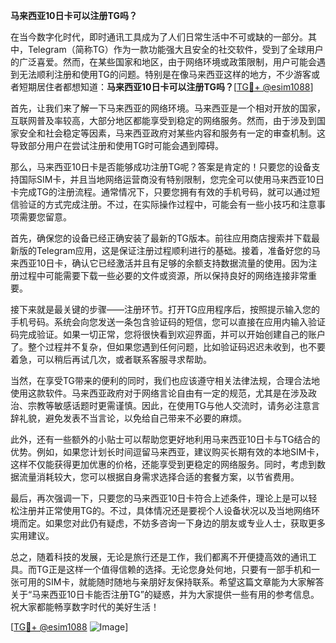 **马来西亚10日卡可以注册TG吗？**

在当今数字化时代，即时通讯工具成为了人们日常生活中不可或缺的一部分。其中，Telegram（简称TG）作为一款功能强大且安全的社交软件，受到了全球用户的广泛喜爱。然而，在某些国家和地区，由于网络环境或政策限制，用户可能会遇到无法顺利注册和使用TG的问题。特别是在像马来西亚这样的地方，不少游客或者短期居住者都想知道：**马来西亚10日卡可以注册TG吗？**[[TG💪+ @esim1088](https://t.me/s/esim1088)]

首先，让我们来了解一下马来西亚的网络环境。马来西亚是一个相对开放的国家，互联网普及率较高，大部分地区都能享受到稳定的网络服务。然而，由于涉及到国家安全和社会稳定等因素，马来西亚政府对某些内容和服务有一定的审查机制。这导致部分用户在尝试注册和使用TG时可能会遇到障碍。

那么，马来西亚10日卡是否能够成功注册TG呢？答案是肯定的！只要您的设备支持国际SIM卡，并且当地网络运营商没有特别限制，您完全可以使用马来西亚10日卡完成TG的注册流程。通常情况下，只要您拥有有效的手机号码，就可以通过短信验证的方式完成注册。不过，在实际操作过程中，可能会有一些小技巧和注意事项需要您留意。

首先，确保您的设备已经正确安装了最新的TG版本。前往应用商店搜索并下载最新版的Telegram应用，这是保证注册过程顺利进行的基础。接着，准备好您的马来西亚10日卡，确认它已经激活并且有足够的余额支持数据流量的使用。因为注册过程中可能需要下载一些必要的文件或资源，所以保持良好的网络连接非常重要。

接下来就是最关键的步骤——注册环节。打开TG应用程序后，按照提示输入您的手机号码。系统会向您发送一条包含验证码的短信，您可以直接在应用内输入验证码完成验证。如果一切正常，您将很快看到欢迎界面，并可以开始创建自己的账户了。整个过程并不复杂，但如果您遇到任何问题，比如验证码迟迟未收到，也不要着急，可以稍后再试几次，或者联系客服寻求帮助。

当然，在享受TG带来的便利的同时，我们也应该遵守相关法律法规，合理合法地使用这款软件。马来西亚政府对于网络言论自由有一定的规范，尤其是在涉及政治、宗教等敏感话题时更需谨慎。因此，在使用TG与他人交流时，请务必注意言辞礼貌，避免发表不当言论，以免给自己带来不必要的麻烦。

此外，还有一些额外的小贴士可以帮助您更好地利用马来西亚10日卡与TG结合的优势。例如，如果您计划长时间逗留马来西亚，建议购买长期有效的本地SIM卡，这样不仅能获得更加优惠的价格，还能享受到更稳定的网络服务。同时，考虑到数据流量消耗较大，您可以根据自身需求选择合适的套餐方案，以节省费用。

最后，再次强调一下，只要您的马来西亚10日卡符合上述条件，理论上是可以轻松注册并正常使用TG的。不过，具体情况还是要视个人设备状况以及当地网络环境而定。如果您对此仍有疑虑，不妨多咨询一下身边的朋友或专业人士，获取更多实用建议。

总之，随着科技的发展，无论是旅行还是工作，我们都离不开便捷高效的通讯工具。而TG正是这样一个值得信赖的选择。无论您身处何地，只要有一部手机和一张可用的SIM卡，就能随时随地与亲朋好友保持联系。希望这篇文章能为大家解答关于“马来西亚10日卡能否注册TG”的疑惑，并为大家提供一些有用的参考信息。祝大家都能畅享数字时代的美好生活！

[[TG💪+ @esim1088](https://t.me/s/esim1088) ![Image](https://i.postimg.cc/4NQfJmqS/Snipaste-2025-05-13-00-14-12.png)]